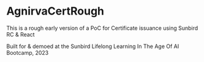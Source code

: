 # AgnirvaCertRough
This is a rough early version of a PoC for Certificate issuance using Sunbird RC &amp; React

Built for & demoed at the Sunbird Lifelong Learning In The Age Of AI Bootcamp, 2023
